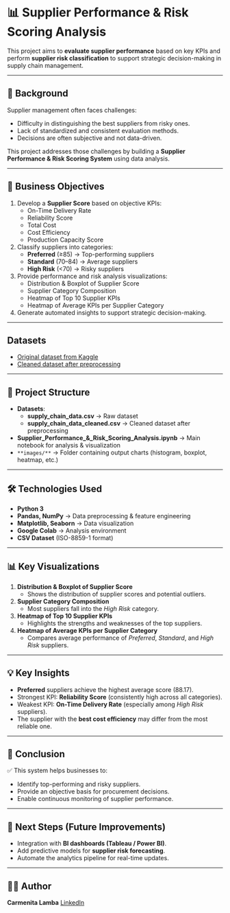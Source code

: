# 📊 Supplier Performance & Risk Scoring Analysis

This project aims to **evaluate supplier performance** based on key KPIs and perform **supplier risk classification** to support strategic decision-making in supply chain management.

---

## 🚀 Background
Supplier management often faces challenges:
- Difficulty in distinguishing the best suppliers from risky ones.
- Lack of standardized and consistent evaluation methods.
- Decisions are often subjective and not data-driven.

This project addresses those challenges by building a **Supplier Performance & Risk Scoring System** using data analysis.

---

## 🎯 Business Objectives
1. Develop a **Supplier Score** based on objective KPIs:
   - On-Time Delivery Rate
   - Reliability Score
   - Total Cost
   - Cost Efficiency
   - Production Capacity Score
2. Classify suppliers into categories:
   - **Preferred** (≥85) → Top-performing suppliers
   - **Standard** (70–84) → Average suppliers
   - **High Risk** (<70) → Risky suppliers
3. Provide performance and risk analysis visualizations:
   - Distribution & Boxplot of Supplier Score
   - Supplier Category Composition
   - Heatmap of Top 10 Supplier KPIs
   - Heatmap of Average KPIs per Supplier Category
4. Generate automated insights to support strategic decision-making.

---

## Datasets
- [Original dataset from Kaggle](https://www.kaggle.com/datasets/amirmotefaker/supply-chain-dataset)
- [Cleaned dataset after preprocessing](https://drive.google.com/file/d/1PlCwEBgz7Zd6PNTXUfF0YF6hqhsyZseO/view?usp=drive_link) 

---

## 📂 Project Structure
- **Datasets**:
  - **supply_chain_data.csv** → Raw dataset
  - **supply_chain_data_cleaned.csv** → Cleaned dataset after preprocessing 
- **Supplier_Performance_&_Risk_Scoring_Analysis.ipynb** → Main notebook for analysis & visualization  
- `**images/**` → Folder containing output charts (histogram, boxplot, heatmap, etc.)  

---

## 🛠️ Technologies Used
- **Python 3**
- **Pandas, NumPy** → Data preprocessing & feature engineering
- **Matplotlib, Seaborn** → Data visualization
- **Google Colab** → Analysis environment
- **CSV Dataset** (ISO-8859-1 format)

---

## 📊 Key Visualizations
1. **Distribution & Boxplot of Supplier Score**  
   - Shows the distribution of supplier scores and potential outliers.  
2. **Supplier Category Composition**  
   - Most suppliers fall into the *High Risk* category.  
3. **Heatmap of Top 10 Supplier KPIs**  
   - Highlights the strengths and weaknesses of the top suppliers.  
4. **Heatmap of Average KPIs per Supplier Category**  
   - Compares average performance of *Preferred*, *Standard*, and *High Risk* suppliers.  

---

## 💡 Key Insights
- **Preferred** suppliers achieve the highest average score (88.17).  
- Strongest KPI: **Reliability Score** (consistently high across all categories).  
- Weakest KPI: **On-Time Delivery Rate** (especially among *High Risk* suppliers).  
- The supplier with the **best cost efficiency** may differ from the most reliable one.  

---

## 📌 Conclusion
✅ This system helps businesses to:  
- Identify top-performing and risky suppliers.  
- Provide an objective basis for procurement decisions.  
- Enable continuous monitoring of supplier performance.  

---

## 📎 Next Steps (Future Improvements)
- Integration with **BI dashboards (Tableau / Power BI)**.  
- Add predictive models for **supplier risk forecasting**.  
- Automate the analytics pipeline for real-time updates.  

---

## 👨‍💻 Author
**Carmenita Lamba**
[LinkedIn](https://www.linkedin.com/in/carmenita-lamba-6a7555220/)
